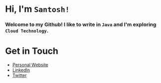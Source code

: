 

# Hi, I'm `Santosh!`
### Welcome to my Github! I like to write in `Java` and I'm exploring `Cloud Technology`.

# Get in Touch
* [Personal Website](https://santoshsahani.me/ "Personal Website")
* [LinkedIn](https://www.linkedin.com/in/santoshsahani/ "LinkedIn")
* [Twitter](https://twitter.com/santoshmsahani "Twitter")




